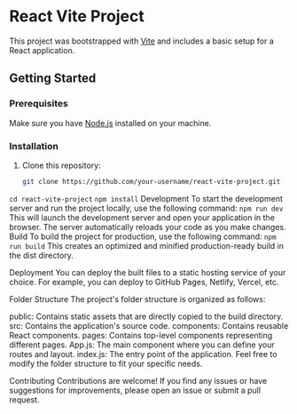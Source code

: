 # React Vite Project

This project was bootstrapped with [Vite](https://vitejs.dev/) and includes a basic setup for a React application.

## Getting Started

### Prerequisites

Make sure you have [Node.js](https://nodejs.org/) installed on your machine.

### Installation

1. Clone this repository:

     ```bash
   git clone https://github.com/your-username/react-vite-project.git
```cd react-vite-project```
```npm install```
Development
To start the development server and run the project locally, use the following command:
```npm run dev```
This will launch the development server and open your application in the browser. The server automatically reloads your code as you make changes.
Build
To build the project for production, use the following command:
```npm run build```
This creates an optimized and minified production-ready build in the dist directory.

Deployment
You can deploy the built files to a static hosting service of your choice. For example, you can deploy to GitHub Pages, Netlify, Vercel, etc.

Folder Structure
The project's folder structure is organized as follows:

public: Contains static assets that are directly copied to the build directory.
src: Contains the application's source code.
components: Contains reusable React components.
pages: Contains top-level components representing different pages.
App.js: The main component where you can define your routes and layout.
index.js: The entry point of the application.
Feel free to modify the folder structure to fit your specific needs.

Contributing
Contributions are welcome! If you find any issues or have suggestions for improvements, please open an issue or submit a pull request.
